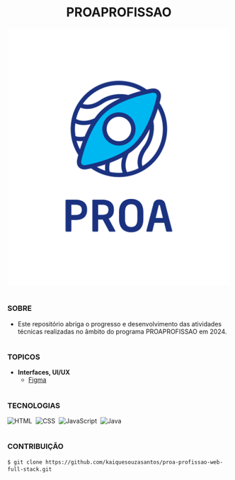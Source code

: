 <h1 align=center>PROAPROFISSAO</h1>

<p align="center">
  <img src="logo_proa.png" width="500">
</p>

#
### SOBRE

- Este repositório abriga o progresso e desenvolvimento das atividades técnicas realizadas no âmbito do programa PROAPROFISSAO em 2024.

#
### TOPICOS

- **Interfaces, UI/UX**
  - [Figma](https://github.com/kaiquesouzasantos/proa-profissao-web-full-stack/tree/master/modulos/interface-ui-ux/figma)

#
### TECNOLOGIAS

![HTML](https://img.shields.io/badge/HTML-0D1117?style=for-the-badge&logo=html5&labelColor=0D1117)&nbsp;
![CSS](https://img.shields.io/badge/CSS-0D1117?style=for-the-badge&logo=CSS3&logoColor=1572B6&labelColor=0D1117)&nbsp;
![JavaScript](https://img.shields.io/badge/JavaScript-0D1117?style=for-the-badge&logo=javascript&labelColor=0D1117&textColor=0D1117)&nbsp;
![Java](https://img.shields.io/badge/Java-0D1117?style=for-the-badge&logo=openjdk&logoColor=white&labelColor=0D1117)&nbsp;


#
### CONTRIBUIÇÃO

```
$ git clone https://github.com/kaiquesouzasantos/proa-profissao-web-full-stack.git 
```
